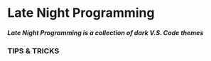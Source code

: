 # Late Night Programming

##### Late Night Programming is a collection of dark V.S. Code themes

### TIPS & TRICKS
